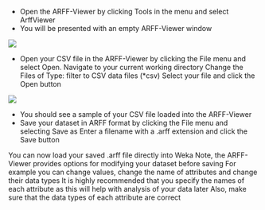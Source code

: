 
- Open the ARFF-Viewer by clicking Tools in the menu and select ArffViewer
- You will be presented with an empty ARFF-Viewer window

![](https://github.com/fenago/katacoda-scenarios/raw/master/machine-learning-mastery-weka/machine-learning-mastery-weka-chapter-07/steps/images/51-21.png)

- Open your CSV file in the ARFF-Viewer by clicking the File menu and select Open. Navigate to your current working directory Change the Files of Type: filter to CSV data
files (*csv) Select your file and click the Open button

![](https://github.com/fenago/katacoda-scenarios/raw/master/machine-learning-mastery-weka/machine-learning-mastery-weka-chapter-07/steps/images/51-22.png)

- You should see a sample of your CSV file loaded into the ARFF-Viewer
- Save your dataset in ARFF format by clicking the File menu and selecting Save as
Enter a filename with a .arff extension and click the Save button

You can now load your saved .arff file directly into Weka Note, the ARFF-Viewer provides
options for modifying your dataset before saving For example you can change values, change
the name of attributes and change their data types It is highly recommended that you specify
the names of each attribute as this will help with analysis of your data later Also, make sure
that the data types of each attribute are correct